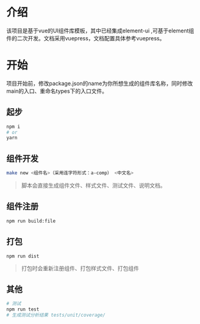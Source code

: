 # 介绍
该项目是基于vue的UI组件库模板，其中已经集成element-ui ,可基于element组件的二次开发。文档采用vuepress，文档配置具体参考vuepress。

# 开始
项目开始前，修改package.json的name为你所想生成的组件库名称，同时修改main的入口、重命名types下的入口文件。


## 起步
```bash
npm i 
# or
yarn 
```

## 组件开发

```bash
make new <组件名>（采用连字符形式：a-comp） <中文名>

```

> 脚本会直接生成组件文件、样式文件、测试文件、说明文档。

## 组件注册
```bash
npm run build:file
```

## 打包
```
npm run dist
```
> 打包时会重新注册组件、打包样式文件、打包组件

## 其他
```bash
# 测试
npm run test
# 生成测试分析结果 tests/unit/coverage/
```

